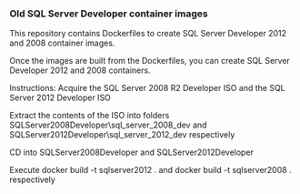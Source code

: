### Old SQL Server Developer container images

This repository contains Dockerfiles to create SQL Server Developer 2012 and 2008 container images.

Once the images are built from the Dockerfiles, you can create SQL Server Developer 2012 and 2008 containers.

Instructions:
Acquire the SQL Server 2008 R2 Developer ISO and the SQL Server 2012 Developer ISO

Extract the contents of the ISO into folders SQLServer2008Developer\sql_server_2008_dev and SQLServer2012Developer\sql_server_2012_dev respectively

CD into SQLServer2008Developer and SQLServer2012Developer

Execute docker build -t sqlserver2012 . and docker build -t sqlserver2008 . respectively
